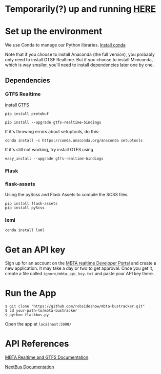 # Temporarily(?) up and running [HERE](https://bustracker.apptic.xyz/)

# Set up the environment
We use Conda to manage our Python libraries. [Install conda](http://conda.pydata.org/docs/install/quick.html)

Note that if you choose to install Anaconda (the full version), you probably only need to install GTSF Realtime. But if you choose to install Miniconda, which is way smaller, you'll need to install dependencies later one by one.

## Dependencies
### GTFS Realtime
[install GTFS](https://github.com/google/gtfs-realtime-bindings/tree/master/python)

```
pip install protobuf
```

```
pip install --upgrade gtfs-realtime-bindings
```

If it's throwing errors about setuptools, do this:

```
conda install -c https://conda.anaconda.org/anaconda setuptools
```
If it's still not working, try install GTFS using 

```
easy_install --upgrade gtfs-realtime-bindings
```  

### Flask

### flask-assets

Using the pyScss and Flask Assets to compile the SCSS files.  
```
pip install flask-assets
pip install pyScss
```

### lxml
```
conda install lxml
```

# Get an API key

Sign up for an account on the [MBTA realtime Developer Portal](http://realtime.mbta.com/portal) and create a new application. It may take a day or two to get approval. Once you get it, create a file called `ignore/mbta_api_key.txt` and paste your API key there.

# Run the App
 
```
$ git clone "https://github.com/robsideshow/mbta-bustracker.git"
$ cd your-path-to/mbta-bustracker
$ python flaskbus.py
```

Open the app at `localhost:5000/`


# API References

[MBTA Realtime and GTFS Documentation](http://realtime.mbta.com/Portal/Home/Documents)

[NextBus Documentation](http://www.nextbus.com/xmlFeedDocs/NextBusXMLFeed.pdf)
